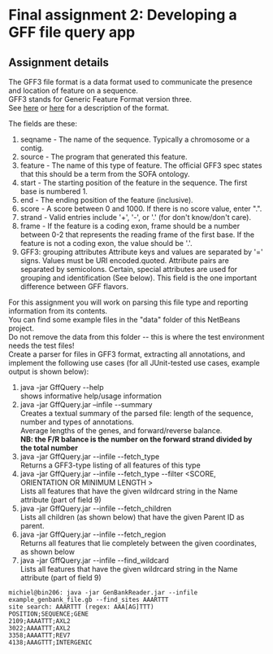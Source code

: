 # Final assignment 2: Developing a GFF file query app #

## Assignment details ##
The GFF3 file format is a data format used to communicate the presence and location of feature on a sequence.  
GFF3 stands for Generic Feature Format version three.  
See [here](http://www.sequenceontology.org/gff3.shtml) or [here](http://www.broadinstitute.org/annotation/argo/help/gff3.html)
 for a description of the format.

The fields are these: 

  1. seqname - The name of the sequence. Typically a chromosome or a contig.   
  2. source - The program that generated this feature.    
  3. feature - The name of this type of feature. The official GFF3 spec states that this should be a term from the SOFA ontology.  
  4. start - The starting position of the feature in the sequence. The first base is numbered 1.  
  5. end - The ending position of the feature (inclusive).  
  6. score - A score between 0 and 1000. If there is no score value, enter ".".  
  7. strand - Valid entries include '+', '-', or '.' (for don't know/don't care).  
  8. frame - If the feature is a coding exon, frame should be a number between 0-2 that 
     represents the reading frame of the first base. If the feature is not a coding exon, 
     the value should be '.'.   
  9. GFF3: grouping attributes Attribute keys and values are separated by '=' signs. 
     Values must be URI encoded.quoted. Attribute pairs are separated by semicolons. 
     Certain, special attributes are used for grouping and identification (See below). 
     This field is the one important difference between GFF flavors.  


For this assignment you will work on parsing this file type and reporting information from its contents.  
You can find some example files in the "data" folder of this NetBeans project.  
Do not remove the data from this folder -- this is where the test environment needs the test files!  
Create a parser for files in GFF3 format, extracting all annotations, and implement the following use cases
(for all JUnit-tested use cases, example output is shown below):

  1. java -jar GffQuery --help  
     shows informative help/usage information  
  2. java -jar GffQuery.jar –infile <INFILE> --summary  
     Creates a textual summary of the parsed file: length of the sequence, number and types of annotations.  
     Average lengths of the genes, and forward/reverse balance.  
     **NB: the F/R balance is the number on the forward strand divided by the total number**  
  3. java -jar GffQuery.jar --infile  <INFILE> --fetch_type <TYPE>  
     Returns a GFF3-type listing of all features of this type   
  4. java -jar GffQuery.jar --infile <INFILE> --fetch_type  <TYPE> --filter <SCORE, ORIENTATION OR MINIMUM LENGTH >  
     Lists all features that have the given wildrcard string in the Name attribute (part of field 9)
  5. java -jar GffQuery.jar --infile <INFILE> --fetch_children <PARENT ID>  
     Lists all children (as shown below) that have the given Parent ID as parent.    
  6. java -jar GffQuery.jar --infile <INFILE> --fetch_region <COORDINATES>  
     Returns all features that lie completely between the given coordinates, as shown below  
  7. java -jar GffQuery.jar --infile <INFILE> --find_wildcard <WILDCARD STRING>  
     Lists all features that have the given wildrcard string in the Name attribute (part of field 9)


 
```
michiel@bin206: java -jar GenBankReader.jar --infile example_genbank_file.gb --find_sites AAARTTT 
site search: AAARTTT (regex: AAA[AG]TTT)
POSITION;SEQUENCE;GENE  
2109;AAAATTT;AXL2  
3022;AAAATTT;AXL2  
3358;AAAATTT;REV7  
4138;AAAGTTT;INTERGENIC  
```

